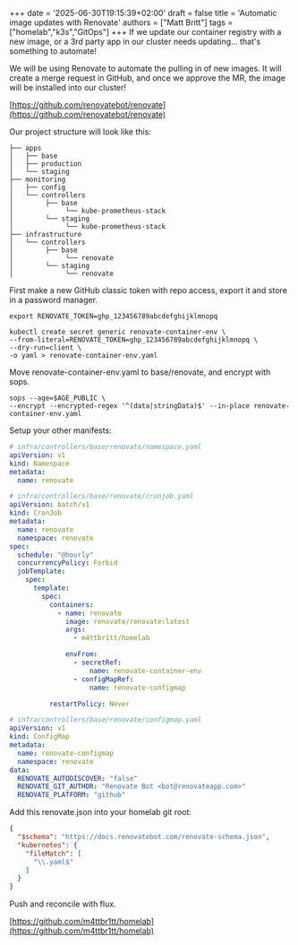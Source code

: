 +++
date = '2025-06-30T19:15:39+02:00'
draft = false
title = 'Automatic image updates with Renovate'
authors = ["Matt Britt"]
tags = ["homelab","k3s","GitOps"]
+++
If we update our container registry with a new image, or a 3rd party app in our cluster needs updating... that's something to automate!

<!--more-->

We will be using Renovate to automate the pulling in of new images. It will create a merge request in GitHub, and once we approve the MR, the image will be installed into our cluster!

[https://github.com/renovatebot/renovate](https://github.com/renovatebot/renovate)

Our project structure will look like this:

```shell
├── apps
│   ├── base
│   ├── production 
│   └── staging
├── monitoring
│   ├── config
│   └── controllers
│        ├── base
│             └── kube-prometheus-stack
│        └── staging
│             └── kube-prometheus-stack
├── infrastructure
│   └── controllers
│        ├── base
│             └── renovate 
│        └── staging
│             └── renovate
```

First make a new GitHub classic token with repo access, export it and  store in a password manager.

```shell
export RENOVATE_TOKEN=ghp_123456789abcdefghijklmnopq
```

```
kubectl create secret generic renovate-container-env \
--from-literal=RENOVATE_TOKEN=ghp_123456789abcdefghijklmnopq \
--dry-run=client \
-o yaml > renovate-container-env.yaml
```

Move renovate-container-env.yaml to base/renovate, and encrypt with sops.

```
sops --age=$AGE_PUBLIC \
--encrypt --encrypted-regex '^(data|stringData)$' --in-place renovate-container-env.yaml
```

Setup your other manifests:

```yaml
# infra/controllers/base/renovate/namespace.yaml
apiVersion: v1
kind: Namespace
metadata:
  name: renovate
```

```yaml
# infra/controllers/base/renovate/cronjob.yaml
apiVersion: batch/v1
kind: CronJob
metadata:
  name: renovate
  namespace: renovate
spec:
  schedule: "@hourly"
  concurrencyPolicy: Forbid
  jobTemplate:
    spec:
      template:
        spec:
          containers:
            - name: renovate
              image: renovate/renovate:latest
              args:
                - m4ttbr1tt/homelab 

              envFrom:
                - secretRef:
                    name: renovate-container-env
                - configMapRef:
                    name: renovate-configmap

          restartPolicy: Never

```

```yaml
# infra/controllers/base/renovate/configmap.yaml
apiVersion: v1
kind: ConfigMap
metadata:
  name: renovate-configmap
  namespace: renovate
data:
  RENOVATE_AUTODISCOVER: "false"
  RENOVATE_GIT_AUTHOR: "Renovate Bot <bot@renovateapp.com>"
  RENOVATE_PLATFORM: "github"

```

Add this renovate.json into your homelab git root:

```json in root of repo
{
  "$schema": "https://docs.renovatebot.com/renovate-schema.json",
  "kubernetes": {
    "fileMatch": [
      "\\.yaml$"
    ]
  }
}
```

Push and reconcile with flux.

[https://github.com/m4ttbr1tt/homelab](https://github.com/m4ttbr1tt/homelab)
